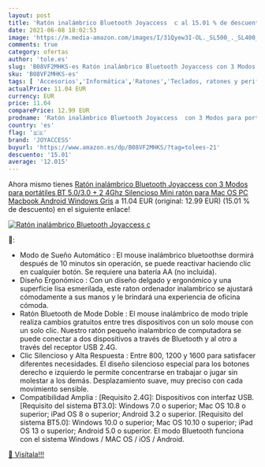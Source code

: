 ```yaml
---
layout: post
title: 'Ratón inalámbrico Bluetooth Joyaccess  c al 15.01 % de descuento'
date: 2021-06-08 18:02:53
image: 'https://m.media-amazon.com/images/I/31Qyew3I-OL._SL500_._SL400_.jpg'
comments: true
category: ofertas
author: 'tole.es'
slug: 'B08VF2MHKS-es Ratón inalámbrico Bluetooth Joyaccess con 3 Modos para...'
sku: 'B08VF2MHKS-es'
tags: [ 'Accesorios','Informática','Ratones','Teclados, ratones y periféricos de entrada','android','joyaccess', ]
actualPrice: 11.04 EUR
currency: EUR
price: 11.04
comparePrice: 12.99 EUR
prodname: 'Ratón inalámbrico Bluetooth Joyaccess  con 3 Modos para portátiles  BT 5.0/3.0 + 2 4Ghz   Silencioso Mini ratón para Mac OS  PC  Macbook  Android  Windows  Gris'
country: 'es'
flag: '🇪🇸'
brand: 'JOYACCESS'
buyurl: 'https://www.amazon.es/dp/B08VF2MHKS/?tag=tolees-21'
descuento: '15.01'
average: '12.015'
---
```


Ahora mismo tienes [Ratón inalámbrico Bluetooth Joyaccess  con 3 Modos para portátiles  BT 5.0/3.0 + 2 4Ghz   Silencioso Mini ratón para Mac OS  PC  Macbook  Android  Windows  Gris](https://www.amazon.es/dp/B08VF2MHKS/?tag=tolees-21) a 11.04 EUR (original: 12.99 EUR) (15.01 %  de descuento) en el siguiente enlace!

[![Ratón inalámbrico Bluetooth Joyaccess  c](https://m.media-amazon.com/images/I/31Qyew3I-OL._SL500_._SL400_.jpg)](https://www.amazon.es/dp/B08VF2MHKS/?tag=tolees-21)

🔎:

- Modo de Sueño Automático : El mouse inalámbrico bluetoothse dormirá después de 10 minutos sin operación, se puede reactivar haciendo clic en cualquier botón. Se requiere una batería AA (no incluida).
- Diseño Ergonómico : Con un diseño delgado y ergonómico y una superficie lisa esmerilada, este raton ordenador inalambrico se ajustará cómodamente a sus manos y le brindará una experiencia de oficina cómoda.
- Ratón Bluetooth de Mode Doble : El mouse inalámbrico de modo triple realiza cambios gratuitos entre tres dispositivos con un solo mouse con un solo clic. Nuestro ratón pequeño inalambrico de computadora se puede conectar a dos dispositivos a través de Bluetooth y al otro a través del receptor USB 2.4G.
- Clic Silencioso y Alta Respuesta : Entre 800, 1200 y 1600 para satisfacer diferentes necesidades. El diseño silencioso especial para los botones derecho e izquierdo le permite concentrarse en trabajar o jugar sin molestar a los demás. Desplazamiento suave, muy preciso con cada movimiento sensible.
- Compatibilidad Amplia : [Requisito 2.4G]: Dispositivos con interfaz USB. [Requisito del sistema BT3.0]: Windows 7.0 o superior; Mac OS 10.8 o superior; iPad OS 8 o superior; Android 3.2 o superior. [Requisito del sistema BT5.0]: Windows 10.0 o superior; Mac OS 10.10 o superior; iPad OS 13 o superior; Android 5.0 o superior. El modo Bluetooth funciona con el sistema Windows / MAC OS / iOS / Android.

[🛒 Visítala!!!](https://www.amazon.es/dp/B08VF2MHKS/?tag=tolees-21)

